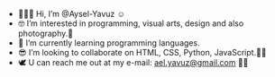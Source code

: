 - 🤸🏻‍♀️ Hi, I’m @Aysel-Yavuz ☺
- 🤓 I’m interested in programming, visual arts, design and also photography.🌈
- 🌱 I’m currently learning programming languages.
- 😎 I’m looking to collaborate on HTML, CSS, Python, JavaScript.👊🏻
- 🕊 U can reach me out at my e-mail: ael.yavuz@gmail.com 👋🏻

<!---
Aysel-Yavuz/Aysel-Yavuz is a ✨ special ✨ repository because its `README.md` (this file) appears on your GitHub profile.
You can click the Preview link to take a look at your changes.
--->
